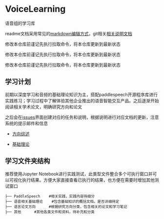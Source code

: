 # VoiceLearning

语音组的学习库

readme文档采用常见的[markdown编辑方式](https://www.markdownguide.org/basic-syntax)，git相关[相关说明文档](https://docs.github.com/cn)

修改本仓库前谨记先执行拉取命令，将本仓库更新到最新状态

修改本仓库前谨记先执行拉取命令，将本仓库更新到最新状态

修改本仓库前谨记先执行拉取命令，将本仓库更新到最新状态

## 学习计划

前期以深度学习和音频的基础理论知识为主，搭配paddlespeech开源程序库进行实践练习；学习过程中了解体验其他企业推出的语音智能交互产品。之后逐渐开始阅读相关学术论文，明确研究方向和论文

之后会在[issues](https://github.com/fuqi0714/VoiceLearning/issues)界面创建对应的任务和说明，根据说明进行对应文档的更新，注意系统的提示邮件和信息

- [方向综述](https://github.com/fuqi0714/VoiceLearning/blob/main/VoiceLearning/%E8%AF%AD%E8%A8%80%E8%AE%BA%E6%96%87%E6%96%B9%E5%90%91/%E8%AF%AD%E9%9F%B3%E7%BB%BC%E8%BF%B0.md)

- [基础理论](https://github.com/fuqi0714/VoiceLearning/blob/main/VoiceLearning/%E8%AF%AD%E9%9F%B3%E7%9B%B8%E5%85%B3%E5%9F%BA%E7%A1%80%E7%90%86%E8%AE%BA/%E8%AF%AD%E9%9F%B3%E5%9F%BA%E7%A1%80%E7%90%86%E8%AE%BA.md)

## 学习文件夹结构

推荐使用Jupyter Notebook进行实践测试，此类型文件整合多个可执行窗口并可以可视化执行结果。方便大家直接查看已执行的结果，也方便在需要时增加其他测试窗口

	├── PaddleSpeech	#相关实践，实践内容待细分
	├── 语音相关基础理论	#包含基础知识的概括文档，是否详细待定
	├── 语言论文方向		#根据研究方向分类，包含相关的论文和学习笔记
	├── 其他		#其他各类文件和资料，待补充和分类
